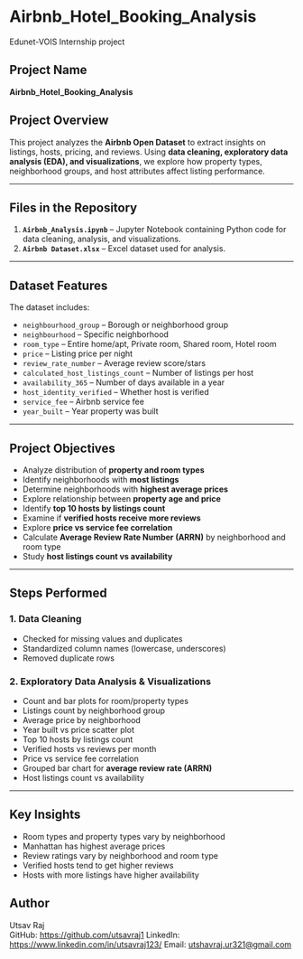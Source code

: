# Airbnb_Hotel_Booking_Analysis
Edunet-VOIS Internship project

## Project Name
**Airbnb_Hotel_Booking_Analysis**

## Project Overview
This project analyzes the **Airbnb Open Dataset** to extract insights on listings, hosts, pricing, and reviews. Using **data cleaning, exploratory data analysis (EDA), and visualizations**, we explore how property types, neighborhood groups, and host attributes affect listing performance.

---

## Files in the Repository

1. **`Airbnb_Analysis.ipynb`** – Jupyter Notebook containing Python code for data cleaning, analysis, and visualizations.  
2. **`Airbnb Dataset.xlsx`** – Excel dataset used for analysis.  

---

## Dataset Features
The dataset includes:

- `neighbourhood_group` – Borough or neighborhood group  
- `neighbourhood` – Specific neighborhood  
- `room_type` – Entire home/apt, Private room, Shared room, Hotel room  
- `price` – Listing price per night  
- `review_rate_number` – Average review score/stars  
- `calculated_host_listings_count` – Number of listings per host  
- `availability_365` – Number of days available in a year  
- `host_identity_verified` – Whether host is verified  
- `service_fee` – Airbnb service fee  
- `year_built` – Year property was built  

---

## Project Objectives

- Analyze distribution of **property and room types**  
- Identify neighborhoods with **most listings**  
- Determine neighborhoods with **highest average prices**  
- Explore relationship between **property age and price**  
- Identify **top 10 hosts by listings count**  
- Examine if **verified hosts receive more reviews**  
- Explore **price vs service fee correlation**  
- Calculate **Average Review Rate Number (ARRN)** by neighborhood and room type  
- Study **host listings count vs availability**  

---

## Steps Performed

### 1. Data Cleaning
- Checked for missing values and duplicates  
- Standardized column names (lowercase, underscores)  
- Removed duplicate rows  

### 2. Exploratory Data Analysis & Visualizations
- Count and bar plots for room/property types  
- Listings count by neighborhood group  
- Average price by neighborhood  
- Year built vs price scatter plot  
- Top 10 hosts by listings count  
- Verified hosts vs reviews per month  
- Price vs service fee correlation  
- Grouped bar chart for **average review rate (ARRN)**  
- Host listings count vs availability  

---

## Key Insights
- Room types and property types vary by neighborhood
- Manhattan has highest average prices
- Review ratings vary by neighborhood and room type
- Verified hosts tend to get higher reviews
- Hosts with more listings have higher availability

## Author
Utsav Raj   
GitHub: https://github.com/utsavraj1
LinkedIn: https://www.linkedin.com/in/utsavraj123/
Email: utshavraj.ur321@gmail.com
